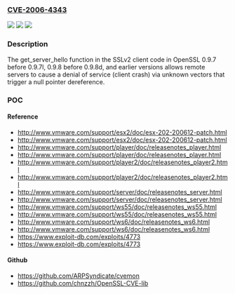 ### [CVE-2006-4343](https://cve.mitre.org/cgi-bin/cvename.cgi?name=CVE-2006-4343)
![](https://img.shields.io/static/v1?label=Product&message=n%2Fa&color=blue)
![](https://img.shields.io/static/v1?label=Version&message=%3D%20n%2Fa%20&color=brighgreen)
![](https://img.shields.io/static/v1?label=Vulnerability&message=n%2Fa&color=brighgreen)

### Description

The get_server_hello function in the SSLv2 client code in OpenSSL 0.9.7 before 0.9.7l, 0.9.8 before 0.9.8d, and earlier versions allows remote servers to cause a denial of service (client crash) via unknown vectors that trigger a null pointer dereference.

### POC

#### Reference
- http://www.vmware.com/support/esx2/doc/esx-202-200612-patch.html
- http://www.vmware.com/support/esx2/doc/esx-202-200612-patch.html
- http://www.vmware.com/support/player/doc/releasenotes_player.html
- http://www.vmware.com/support/player/doc/releasenotes_player.html
- http://www.vmware.com/support/player2/doc/releasenotes_player2.html
- http://www.vmware.com/support/player2/doc/releasenotes_player2.html
- http://www.vmware.com/support/server/doc/releasenotes_server.html
- http://www.vmware.com/support/server/doc/releasenotes_server.html
- http://www.vmware.com/support/ws55/doc/releasenotes_ws55.html
- http://www.vmware.com/support/ws55/doc/releasenotes_ws55.html
- http://www.vmware.com/support/ws6/doc/releasenotes_ws6.html
- http://www.vmware.com/support/ws6/doc/releasenotes_ws6.html
- https://www.exploit-db.com/exploits/4773
- https://www.exploit-db.com/exploits/4773

#### Github
- https://github.com/ARPSyndicate/cvemon
- https://github.com/chnzzh/OpenSSL-CVE-lib


